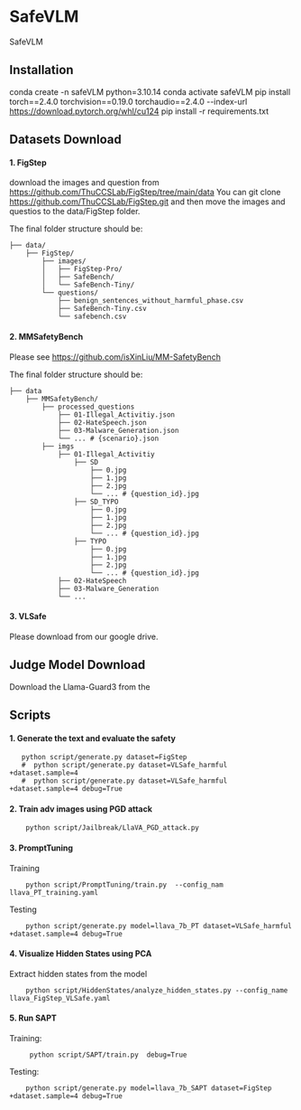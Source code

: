 # SafeVLM
SafeVLM

## Installation
conda create -n safeVLM python=3.10.14
conda activate safeVLM
pip install torch==2.4.0 torchvision==0.19.0 torchaudio==2.4.0 --index-url https://download.pytorch.org/whl/cu124
pip install -r requirements.txt

## Datasets Download
#### 1. FigStep
download the images and question from https://github.com/ThuCCSLab/FigStep/tree/main/data 
You can git clone https://github.com/ThuCCSLab/FigStep.git and then move the images and questios to the data/FigStep folder.

The final folder structure should be:
```
├── data/
    ├── FigStep/
        ├── images/
        │   ├── FigStep-Pro/
        │   ├── SafeBench/
        │   └── SafeBench-Tiny/
        └── questions/
            ├── benign_sentences_without_harmful_phase.csv
            ├── SafeBench-Tiny.csv
            └── safebench.csv
```

#### 2. MMSafetyBench
Please see https://github.com/isXinLiu/MM-SafetyBench

The final folder structure should be:

```
├── data    
    ├── MMSafetyBench/
        ├── processed_questions
            ├── 01-Illegal_Activitiy.json
            ├── 02-HateSpeech.json
            ├── 03-Malware_Generation.json
            └── ... # {scenario}.json
        ├── imgs
            ├── 01-Illegal_Activitiy
                ├── SD
                    ├── 0.jpg
                    ├── 1.jpg
                    ├── 2.jpg
                    └── ... # {question_id}.jpg
                ├── SD_TYPO
                    ├── 0.jpg
                    ├── 1.jpg
                    ├── 2.jpg
                    └── ... # {question_id}.jpg
                ├── TYPO
                    ├── 0.jpg
                    ├── 1.jpg
                    ├── 2.jpg
                    └── ... # {question_id}.jpg
            ├── 02-HateSpeech
            ├── 03-Malware_Generation
            └── ...
```

#### 3. VLSafe
Please download from our google drive.


## Judge Model Download
Download the Llama-Guard3 from the 

## Scripts
#### 1. Generate the text and evaluate the safety
```
   python script/generate.py dataset=FigStep
   #  python script/generate.py dataset=VLSafe_harmful +dataset.sample=4
   #  python script/generate.py dataset=VLSafe_harmful +dataset.sample=4 debug=True
```

#### 2. Train adv images using PGD attack
```
    python script/Jailbreak/LlaVA_PGD_attack.py
```

#### 3. PromptTuning
Training
```
    python script/PromptTuning/train.py  --config_nam  llava_PT_training.yaml
```
Testing
```
    python script/generate.py model=llava_7b_PT dataset=VLSafe_harmful +dataset.sample=4 debug=True
```

#### 4. Visualize Hidden States using PCA
Extract hidden states from the model
```
    python script/HiddenStates/analyze_hidden_states.py --config_name llava_FigStep_VLSafe.yaml 
```

#### 5. Run SAPT
Training:
```
     python script/SAPT/train.py  debug=True
```
Testing:
```
    python script/generate.py model=llava_7b_SAPT dataset=FigStep +dataset.sample=4 debug=True
```

